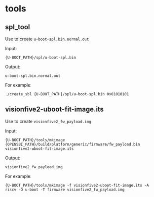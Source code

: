 # tools

## spl_tool

Use to create `u-boot-spl.bin.normal.out`

Input:

```
{U-BOOT_PATH}/spl/u-boot-spl.bin
```

Output:

```
u-boot-spl.bin.normal.out
```

For example:

```
./create_sbl {U-BOOT_PATH}/spl/u-boot-spl.bin 0x01010101
```



## visionfive2-uboot-fit-image.its

Use to create `visionfive2_fw_payload.img`

Input:

```
{U-BOOT_PATH}/tools/mkimage
{OPENSBI_PATH}/build/platform/generic/firmware/fw_payload.bin
visionfive2-uboot-fit-image.its
```

Output:

```
visionfive2_fw_payload.img
```

For example:

```
{U-BOOT_PATH}/tools/mkimage -f visionfive2-uboot-fit-image.its -A riscv -O u-boot -T firmware visionfive2_fw_payload.img
```

